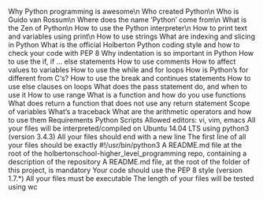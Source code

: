 Why Python programming is awesome\n
Who created Python\n
Who is Guido van Rossum\n
Where does the name ‘Python’ come from\n
What is the Zen of Python\n
How to use the Python interpreter\n
How to print text and variables using print\n
How to use strings
What are indexing and slicing in Python
What is the official Holberton Python coding style and how to check your code with PEP 8
Why indentation is so important in Python
How to use the if, if ... else statements
How to use comments
How to affect values to variables
How to use the while and for loops
How is Python’s for different from C‘s?
How to use the break and continues statements
How to use else clauses on loops
What does the pass statement do, and when to use it
How to use range
What is a function and how do you use functions
What does return a function that does not use any return statement
Scope of variables
What’s a traceback
What are the arithmetic operators and how to use them
Requirements
Python Scripts
Allowed editors: vi, vim, emacs
All your files will be interpreted/compiled on Ubuntu 14.04 LTS using python3 (version 3.4.3)
All your files should end with a new line
The first line of all your files should be exactly #!/usr/bin/python3
A README.md file at the root of the holbertonschool-higher_level_programming repo, containing a description of the repository
A README.md file, at the root of the folder of this project, is mandatory
Your code should use the PEP 8 style (version 1.7.*)
All your files must be executable
The length of your files will be tested using wc